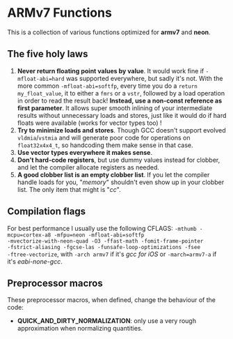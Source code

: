 ARMv7 Functions
===============

This is a collection of various functions optimized for __armv7__ and __neon__.

The five holy laws
------------------

1. __Never return floating point values by value__. It would work fine if <code>-mfloat-abi=hard</code> was supported everywhere, but sadly it's not. With the more common <code>-mfloat-abi=softfp</code>, every time you do a <code>return my_float_value</code>, it to either a <code>fmrs</code> or a <code>vstr</code>, followed by a load operation in order to read the result back! __Instead, use a non-const reference as first parameter__. It allows super smooth inlining of your intermediate results without unnecessary loads and stores, just like it would do if hard floats were available (works for vector types too) !
2. __Try to minimize loads and stores__. Though GCC doesn't support evolved <code>vldmia</code>/<code>vstmia</code> and will generate poor code for operations on <code>float32x4x4_t</code>, so handcoding them make sense in that case.
3. __Use vector types everywhere it makes sense__.
4. __Don't hard-code registers__, but use dummy values instead for clobber, and let the compiler allocate registers as needed.
5. __A good clobber list is an empty clobber list__. If you let the compiler handle loads for you, "_memory_" shouldn't even show up in your clobber list. The only item that might is "_cc_".

Compilation flags
-----------------

For best performance I usually use the following CFLAGS: <code>-mthumb -mcpu=cortex-a8 -mfpu=neon -mfloat-abi=softfp -mvectorize-with-neon-quad -O3 -ffast-math -fomit-frame-pointer -fstrict-aliasing -fgcse-las -funsafe-loop-optimizations -fsee -ftree-vectorize</code>, with <code>-arch armv7</code> if it's _gcc for iOS_ or <code>-march=armv7-a</code> if it's _eabi-none-gcc_.

Preprocessor macros
-------------------

These preprocessor macros, when defined, change the behaviour of the code:

* __QUICK_AND_DIRTY_NORMALIZATION__: only use a very rough approximation when normalizing quantities.

